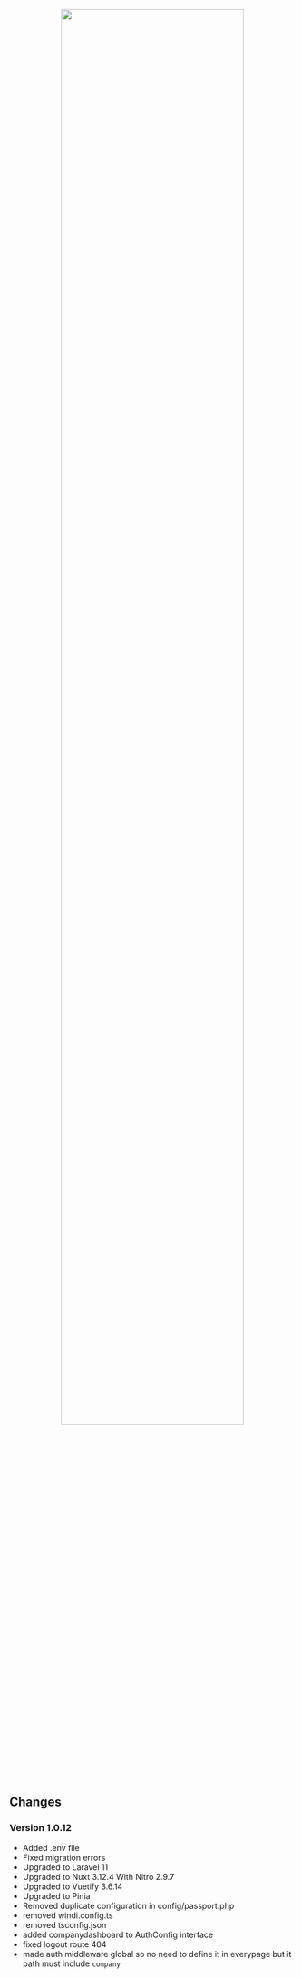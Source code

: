 <p align="center">
  <img src="https://github.com/pcm0nk/Laravax/blob/main/resources/laravax.png" width="80%" />
</p>

## Changes

### Version 1.0.12

- Added .env file
- Fixed migration errors
- Upgraded to Laravel 11
- Upgraded to Nuxt 3.12.4 With Nitro 2.9.7
- Upgraded to Vuetify 3.6.14
- Upgraded to Pinia
- Removed duplicate configuration in config/passport.php
- removed windi.config.ts
- removed tsconfig.json
- added companydashboard to AuthConfig interface
- fixed logout route 404
- made auth middleware global so no need to define it in everypage but it path must include `company`
